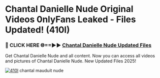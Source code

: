 # Chantal Danielle Nude Original Videos 0nlyFans Leaked - Files Updated! (410l)

<h3>🔴 CLICK HERE 🌐==►► <a href="https://tinyurl.com/yrmya6cz" rel="nofollow">Chantal Danielle Nude Updated Files</a></h3>

Get Chantal Danielle Nude and all content. Now you can access all videos and pictures of Chantal Danielle Nude. New Updated Files 2025!

[![410l](https://i.imgur.com/FMdXYCs.gif)](https://tinyurl.com/yrmya6cz)
chantal mauduit nude